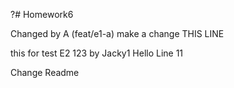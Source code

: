 ﻿?# Homework6

Changed by A (feat/e1-a) make a change THIS LINE


this for test E2 123 by Jacky1 Hello Line 11





Change Readme


